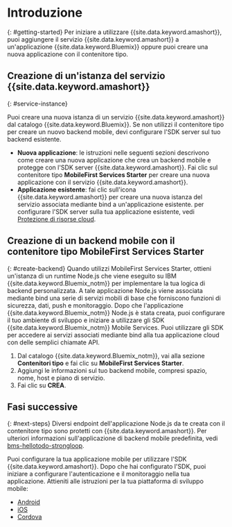# Introduzione
{: #getting-started}
Per iniziare a utilizzare {{site.data.keyword.amashort}}, puoi aggiungere il servizio {{site.data.keyword.amashort}} a
un'applicazione {{site.data.keyword.Bluemix}} oppure puoi creare una nuova applicazione con il contenitore tipo.  

## Creazione di un'istanza del servizio {{site.data.keyword.amashort}}
{: #service-instance}

Puoi creare una nuova istanza di un servizio {{site.data.keyword.amashort}} dal catalogo {{site.data.keyword.Bluemix}}. Se non utilizzi il contenitore tipo per creare un nuovo backend mobile, devi configurare l'SDK server sul tuo backend esistente.


  * **Nuova applicazione**: le istruzioni nelle seguenti sezioni descrivono come creare una nuova applicazione che crea un backend mobile e protegge con l'SDK server {{site.data.keyword.amashort}}. Fai clic sul contenitore tipo **MobileFirst Services Starter** per creare una nuova applicazione
con il servizio {{site.data.keyword.amashort}}.
  * **Applicazione esistente**: fai clic sull'icona {{site.data.keyword.amashort}} per creare una nuova istanza del servizio associata mediante bind a un'applicazione esistente. per configurare l'SDK server sulla tua applicazione esistente, vedi [Protezione di risorse cloud](protecting-resources.html).


## Creazione di un backend mobile con il contenitore tipo MobileFirst Services Starter
{: #create-backend}
Quando utilizzi MobileFirst Services Starter, ottieni un'istanza di un runtime Node.js che viene eseguito su IBM {{site.data.keyword.Bluemix_notm}} per implementare la tua logica di backend personalizzata. A tale applicazione Node.js viene associata mediante bind una serie di servizi mobili di base che forniscono funzioni di sicurezza, dati, push e monitoraggio. Dopo che l'applicazione {{site.data.keyword.Bluemix_notm}} Node.js è stata creata, puoi configurare il tuo ambiente di sviluppo e iniziare a utilizzare
gli SDK {{site.data.keyword.Bluemix_notm}} Mobile Services. Puoi utilizzare gli SDK per accedere ai servizi associati mediante bind alla tua applicazione cloud con delle semplici chiamate API.

1. Dal catalogo {{site.data.keyword.Bluemix_notm}}, vai alla sezione **Contenitori tipo** e fai clic su **MobileFirst Services Starter**.
1. Aggiungi le informazioni sul tuo backend mobile, compresi spazio, nome, host e piano di servizio.
1. Fai clic su **CREA**.



## Fasi successive
{: #next-steps}
Diversi endpoint dell'applicazione Node.js da te creata con il contenitore tipo sono protetti con {{site.data.keyword.amashort}}. Per ulteriori informazioni sull'applicazione di backend mobile predefinita, vedi [bms-hellotodo-strongloop](https://github.com/ibm-bluemix-mobile-services/bms-hellotodo-strongloop).

Puoi configurare la tua applicazione mobile per utilizzare l'SDK {{site.data.keyword.amashort}}. Dopo che hai configurato l'SDK, puoi iniziare a configurare l'autenticazione e il monitoraggio nella tua applicazione. Attieniti alle istruzioni per la tua piattaforma di sviluppo mobile:

* [Android](getting-started-android.html)
* [iOS](getting-started-ios.html)
* [Cordova](getting-started-cordova.html)
